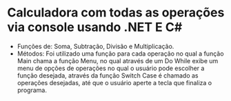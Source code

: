 # Calculadora com todas as operações via console usando .NET E C#

- Funções de: Soma, Subtração, Divisão e Multiplicação.
- Métodos: Foi utilizado uma função para cada operação no qual a função Main chama a função Menu, 
no qual através de um Do While exibe um menu de opções de operações no qual o usuário pode escolher a função
desejada, através da função Switch Case é chamado as operações desejadas, até que o usuário aperte a tecla que finaliza o programa.
